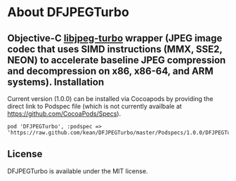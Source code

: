 About DFJPEGTurbo
=========
Objective-C [libjpeg-turbo](http://libjpeg-turbo.virtualgl.org) wrapper (JPEG image codec that uses SIMD instructions (MMX, SSE2, NEON) to accelerate baseline JPEG compression and decompression on x86, x86-64, and ARM systems).
Installation
-------
Current version (1.0.0) can be installed via Cocoapods by providing the direct link to Podspec file (which is not currently availbale at https://github.com/CocoaPods/Specs).
```
pod 'DFJPEGTurbo', :podspec => 'https://raw.github.com/kean/DFJPEGTurbo/master/Podspecs/1.0.0/DFJPEGTurbo.podspec'
```
License
-------
DFJPEGTurbo is available under the MIT license.
